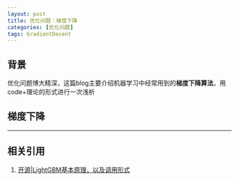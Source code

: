 ```yaml
---
layout: post
title: 优化问题：梯度下降
categories: [优化问题]
tags: GradientDecent
---
```


## 背景

优化问题博大精深，这篇blog主要介绍机器学习中经常用到的**梯度下降算法**，用code+理论的形式进行一次浅析

## 梯度下降


---
## 相关引用
1. [开源|LightGBM基本原理，以及调用形式](https://cloud.tencent.com/developer/article/1141171)